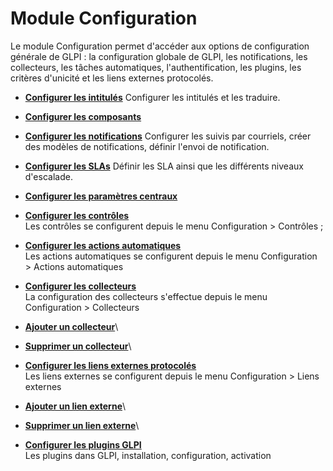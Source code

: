 Module Configuration
====================

Le module Configuration permet d'accéder aux options de configuration générale de GLPI : la configuration globale de GLPI, les notifications, les collecteurs, les tâches automatiques, l'authentification, les plugins, les critères d'unicité et les liens externes protocolés.

-   **[Configurer les intitulés](index.php?fr/08_Module_Configuration/02_Intitulés/01_Intitulés.md)**
     Configurer les intitulés et les traduire.

-   **[Configurer les composants](index.php?fr/08_Module_Configuration/03_Composants.md)**
     
-   **[Configurer les notifications](index.php?fr/08_Module_Configuration/04_Notifications/01_Configurer_les_notifications.md)**
     Configurer les suivis par courriels, créer des modèles de notifications, définir l'envoi de notification.

-   **[Configurer les SLAs](index.php?fr/08_Module_Configuration/05_Sla/01_Sla.md)**
     Définir les SLA ainsi que les différents niveaux d'escalade.

-   **[Configurer les paramètres centraux](index.php?fr/08_Module_Configuration/06_Générale/01_Configurer_les_paramètres_centraux.md)**

-   **[Configurer les contrôles](../glpi/config_controls.html)**\
     Les contrôles se configurent depuis le menu Configuration \>
    Contrôles ;
-   **[Configurer les actions
    automatiques](../glpi/config_crontask.html)**\
     Les actions automatiques se configurent depuis le menu
    Configuration \> Actions automatiques
-   **[Configurer les collecteurs](../glpi/config_mailcollector.html)**\
     La configuration des collecteurs s'effectue depuis le menu
    Configuration \> Collecteurs
-   **[Ajouter un
    collecteur](../glpi/config_mailcollector_t_create.html)**\
-   **[Supprimer un
    collecteur](../glpi/config_mailcollector_t_delete.html)**\
-   **[Configurer les liens externes
    protocolés](../glpi/config_link.html)**\
     Les liens externes se configurent depuis le menu Configuration \>
    Liens externes
-   **[Ajouter un lien externe](../glpi/config_link_t_create.html)**\
-   **[Supprimer un lien externe](../glpi/config_link_t_delete.html)**\
-   **[Configurer les plugins GLPI](../glpi/config_plugin.html)**\
     Les plugins dans GLPI, installation, configuration, activation


